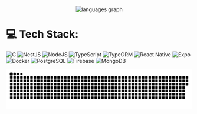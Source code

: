 

###

<div align="center">
  
  <img src="https://github-readme-stats.vercel.app/api/top-langs?username=leonDode&locale=en&hide_title=false&layout=compact&card_width=320&langs_count=5&theme=dracula&hide_border=false" height="150" alt="languages graph"  />
</div>

###



# 💻 Tech Stack:
![C](https://img.shields.io/badge/c-%23E0234E.svg?style=for-the-badge&logo=cs&logoColor=white) 
![NestJS](https://img.shields.io/badge/nestjs-%23E0234E.svg?style=for-the-badge&logo=nestjs&logoColor=white) 
![NodeJS](https://img.shields.io/badge/node.js-6DA55F?style=for-the-badge&logo=node.js&logoColor=white) 
![TypeScript](https://img.shields.io/badge/typescript-%23007ACC.svg?style=for-the-badge&logo=typescript&logoColor=white) 
![TypeORM](https://img.shields.io/badge/typeorm-%23FF5733.svg?style=for-the-badge&logo=typeorm&logoColor=white) 
![React Native](https://img.shields.io/badge/react%20native-%2320232a.svg?style=for-the-badge&logo=react&logoColor=%2361DAFB) 
![Expo](https://img.shields.io/badge/expo-000020?style=for-the-badge&logo=expo&logoColor=white) 
![Docker](https://img.shields.io/badge/docker-%230db7ed.svg?style=for-the-badge&logo=docker&logoColor=white)
![PostgreSQL](https://img.shields.io/badge/postgres-%23316192.svg?style=for-the-badge&logo=postgresql&logoColor=white)
![Firebase](https://img.shields.io/badge/Firebase-039BE5?style=for-the-badge&logo=firebase&logoColor=white)
![MongoDB](https://img.shields.io/badge/MongoDB-%234ea94b.svg?style=for-the-badge&logo=mongodb&logoColor=white)




<picture>
  <source media="(prefers-color-scheme: dark)" srcset="https://raw.githubusercontent.com/leonDode/leonDode/output/github-snake-dark.svg" />
  <source media="(prefers-color-scheme: light)" srcset="https://raw.githubusercontent.com/leonDode/leonDode/output/github-snake.svg" />
  <img alt="github-snake" src="https://raw.githubusercontent.com/leonDode/leonDode/output/github-snake.svg" />
</picture>



